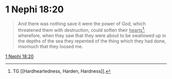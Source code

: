 # 1 Nephi 18:20

> And there was nothing save it were the power of God, which threatened them with destruction, could soften their <u>hearts</u>[^a]; wherefore, when they saw that they were about to be swallowed up in the depths of the sea they repented of the thing which they had done, insomuch that they loosed me.

[1 Nephi 18:20](https://www.churchofjesuschrist.org/study/scriptures/bofm/1-ne/18?lang=eng&id=p20#p20)


[^a]: TG [[Hardheartedness, Harden, Hardness]].
